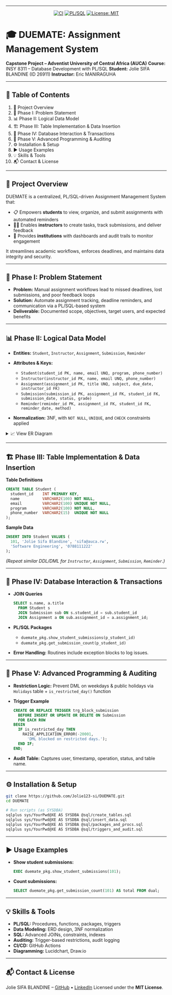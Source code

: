 
---

<p align="center">
  <a href="https://github.com/Jolie123-si/DUEMATE/actions"><img src="https://img.shields.io/github/actions/workflow/status/Jolie123-si/DUEMATE/ci.yml?branch=main&logo=github&style=flat" alt="CI"></a>
  <a href="https://www.oracle.com/database/technologies/appdev/plsql.html"><img src="https://img.shields.io/badge/PL%2FSQL-Oracle-blue?style=for-the-badge&logo=oracle" alt="PL/SQL"></a>
  <a href="LICENSE"><img src="https://img.shields.io/badge/License-MIT-brightgreen?style=for-the-badge" alt="License: MIT"></a>
</p>

# 🎓 DUEMATE: Assignment Management System

**Capstone Project – Adventist University of Central Africa (AUCA)**
**Course:** INSY 8311 – Database Development with PL/SQL
**Student:** Jolie SIFA BLANDINE (ID 26911)
**Instructor:** Eric MANIRAGUHA

---

## 📑 Table of Contents

1. 🚀 Project Overview
2. 🧐 Phase I: Problem Statement
3. 📊 Phase II: Logical Data Model
4. 🏗️ Phase III: Table Implementation & Data Insertion
5. 🔄 Phase IV: Database Interaction & Transactions
6. 🔐 Phase V: Advanced Programming & Auditing
7. ⚙️ Installation & Setup
8. ▶️ Usage Examples
9. 💡 Skills & Tools
10. 📬 Contact & License

---

## 🚀 Project Overview

DUEMATE is a centralized, PL/SQL-driven Assignment Management System that:

* 📋 Empowers **students** to view, organize, and submit assignments with automated reminders
* 🧑‍🏫 Enables **instructors** to create tasks, track submissions, and deliver feedback
* 🏫 Provides **institutions** with dashboards and audit trails to monitor engagement

It streamlines academic workflows, enforces deadlines, and maintains data integrity and security.

---

## 🧐 Phase I: Problem Statement

* **Problem:** Manual assignment workflows lead to missed deadlines, lost submissions, and poor feedback loops
* **Solution:** Automate assignment tracking, deadline reminders, and communication via a PL/SQL-based system
* **Deliverable:** Documented scope, objectives, target users, and expected benefits

---

## 📊 Phase II: Logical Data Model

* **Entities:** `Student`, `Instructor`, `Assignment`, `Submission`, `Reminder`
* **Attributes & Keys:**

  * `Student(student_id PK, name, email UNQ, program, phone_number)`
  * `Instructor(instructor_id PK, name, email UNQ, phone_number)`
  * `Assignment(assignment_id PK, title UNQ, subject, due_date, instructor_id FK)`
  * `Submission(submission_id PK, assignment_id FK, student_id FK, submission_date, status, grade)`
  * `Reminder(reminder_id PK, assignment_id FK, student_id FK, reminder_date, method)`
* **Normalization:** 3NF, with `NOT NULL`, `UNIQUE`, and `CHECK` constraints applied

<details>
<summary>📈 View ER Diagram</summary>

![ER Diagram](./screenshots/er_diagram.png)

</details>

---

## 🏗️ Phase III: Table Implementation & Data Insertion

**Table Definitions**

```sql
CREATE TABLE Student (
  student_id    INT PRIMARY KEY,
  name          VARCHAR2(100) NOT NULL,
  email         VARCHAR2(100) UNIQUE NOT NULL,
  program       VARCHAR2(100) NOT NULL,
  phone_number  VARCHAR2(15)  UNIQUE NOT NULL
);
```

**Sample Data**

```sql
INSERT INTO Student VALUES (
  101, 'Jolie Sifa Blandine', 'sifa@auca.rw',
  'Software Engineering', '0788111222'
);
```

*(Repeat similar DDL/DML for `Instructor`, `Assignment`, `Submission`, `Reminder`.)*

---

## 🔄 Phase IV: Database Interaction & Transactions

* **JOIN Queries**

  ```sql
  SELECT s.name, a.title
    FROM Student s
    JOIN Submission sub ON s.student_id = sub.student_id
    JOIN Assignment a ON sub.assignment_id = a.assignment_id;
  ```
* **PL/SQL Packages**

  * `duemate_pkg.show_student_submissions(p_student_id)`
  * `duemate_pkg.get_submission_count(p_student_id)`
* **Error Handling:** Routines include exception blocks to log issues.

---

## 🔐 Phase V: Advanced Programming & Auditing

* **Restriction Logic:** Prevent DML on weekdays & public holidays via `Holidays` table + `is_restricted_day()` function
* **Trigger Example**

  ```sql
  CREATE OR REPLACE TRIGGER trg_block_submission
    BEFORE INSERT OR UPDATE OR DELETE ON Submission
    FOR EACH ROW
  BEGIN
    IF is_restricted_day THEN
      RAISE_APPLICATION_ERROR(-20001,
        'DML blocked on restricted days.');
    END IF;
  END;
  ```
* **Audit Table:** Captures user, timestamp, operation, status, and table name.

---

## ⚙️ Installation & Setup

```bash
git clone https://github.com/Jolie123-si/DUEMATE.git
cd DUEMATE

# Run scripts (as SYSDBA)
sqlplus sys/YourPwd@XE AS SYSDBA @sql/create_tables.sql
sqlplus sys/YourPwd@XE AS SYSDBA @sql/insert_data.sql
sqlplus sys/YourPwd@XE AS SYSDBA @sql/packages_and_procs.sql
sqlplus sys/YourPwd@XE AS SYSDBA @sql/triggers_and_audit.sql
```

---

## ▶️ Usage Examples

* **Show student submissions:**

  ```sql
  EXEC duemate_pkg.show_student_submissions(101);
  ```
* **Count submissions:**

  ```sql
  SELECT duemate_pkg.get_submission_count(101) AS total FROM dual;
  ```

---

## 💡 Skills & Tools

* **PL/SQL:** Procedures, functions, packages, triggers
* **Data Modeling:** ERD design, 3NF normalization
* **SQL:** Advanced JOINs, constraints, indexes
* **Auditing:** Trigger-based restrictions, audit logging
* **CI/CD:** GitHub Actions
* **Diagramming:** Lucidchart, Draw\.io

---

## 📬 Contact & License

Jolie SIFA BLANDINE – [GitHub](https://github.com/Jolie123-si) • [LinkedIn](https://linkedin.com/in/sifa-jolly-blandine-02076130a/)
Licensed under the **MIT License**.
